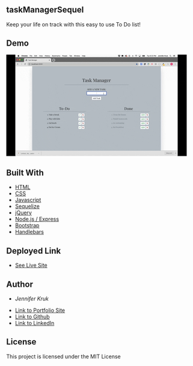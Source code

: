 ## taskManagerSequel

Keep your life on track with this easy to use To Do list!

## Demo
![list](/public/assets/images/taskMgr.gif)

## Built With
* [HTML](https://developer.mozilla.org/en-US/docs/Web/HTML)
* [CSS](https://developer.mozilla.org/en-US/docs/Web/CSS)
* [Javascript](https://developer.mozilla.org/en-US/docs/Web/JavaScript)
* [Sequelize](https://sequelize.org/)
* [jQuery](https://developer.mozilla.org/en-US/docs/Glossary/jQuery)
* [Node.js / Express](https://developer.mozilla.org/en-US/docs/Learn/Server-side/Express_Nodejs)
* [Bootstrap](https://getbootstrap.com/docs/4.4/getting-started/introduction/)
* [Handlebars](https://handlebarsjs.com/guide/#what-is-handlebars)

## Deployed Link
* [See Live Site](https://quiet-bayou-82536.herokuapp.com/)

## Author
* *Jennifer Kruk*
- [Link to Portfolio Site](https://jenkruk.github.io/Bootstrap-Portfolio/)
- [Link to Github](https://github.com/jenkruk)
- [Link to LinkedIn](https://www.linkedin.com/in/jennifer-k-97808519b/)

## License
This project is licensed under the MIT License